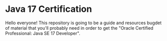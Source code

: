 # Java 17 Certification
Hello everyone! This repository is going to be a guide and resources bugdet of material that you'll
probably need in order to get the "Oracle Certified Professional: Java SE 17 Developer".
